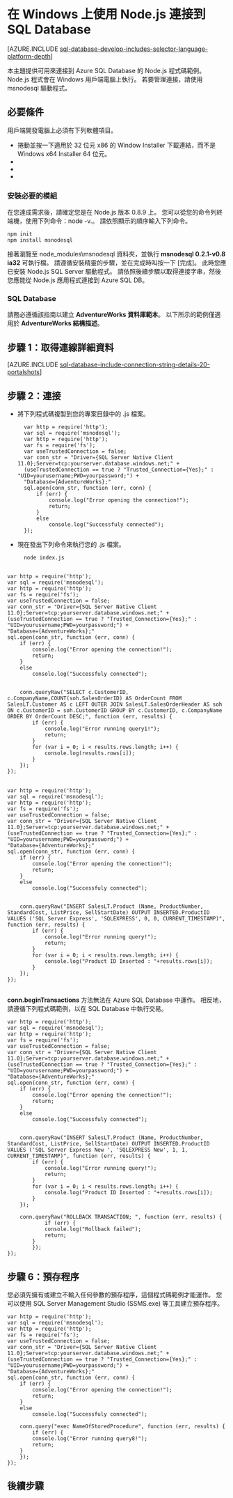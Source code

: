 <properties
    pageTitle="在 Windows 上使用 Node.js 連接到 SQL Database"
    description="提供可用來連接到 Azure SQL Database 的 Node.js 程式碼範例。這個範例會在 Windows 用戶端電腦上執行。"
    services="sql-database"
    documentationCenter=""
    authors="meet-bhagdev"
    manager="jeffreyg"
    editor=""/>


<tags
    ms.service="sql-database"
    ms.workload="data-management"
    ms.tgt_pltfrm="na"
    ms.devlang="nodejs"
    ms.topic="article"
    ms.date="12/08/2015"
    ms.author="meetb"/>



# 在 Windows 上使用 Node.js 連接到 SQL Database

[AZURE.INCLUDE [sql-database-develop-includes-selector-language-platform-depth](../../includes/sql-database-develop-includes-selector-language-platform-depth.md)]


本主題提供可用來連接到 Azure SQL Database 的 Node.js 程式碼範例。 Node.js 程式會在 Windows 用戶端電腦上執行。 若要管理連接，請使用 msnodesql 驅動程式。


## 必要條件

用戶端開發電腦上必須有下列軟體項目。


-  捲動並按一下適用於 32 位元 x86 的 Window Installer 下載連結，而不是 Windows x64 Installer 64 位元。
- 
- 
- 


### 安裝必要的模組

在您達成需求後，請確定您是在 Node.js 版本 0.8.9 上。 您可以從您的命令列終端機，使用下列命令：node -v.。
請依照顯示的順序輸入下列命令。

    npm init
    npm install msnodesql

接著瀏覽至 node_modules\msnodesql 資料夾，並執行 **msnodesql 0.2.1-v0.8 ia32** 可執行檔。 請遵循安裝精靈的步驟，並在完成時叫按一下 [完成]。 此時您應已安裝 Node.js SQL Server 驅動程式。 請依照後續步驟以取得連接字串，然後您應能從 Node.js 應用程式連接到 Azure SQL DB。


### SQL Database

請務必遵循該指南以建立 **AdventureWorks 資料庫範本**。 以下所示的範例僅適用於 **AdventureWorks 結構描述**。


## 步驟 1：取得連線詳細資料

[AZURE.INCLUDE [sql-database-include-connection-string-details-20-portalshots](../../includes/sql-database-include-connection-string-details-20-portalshots.md)]

## 步驟 2：連接

- 將下列程式碼複製到您的專案目錄中的 .js 檔案。

        var http = require('http');
        var sql = require('msnodesql');
        var http = require('http');
        var fs = require('fs');
        var useTrustedConnection = false;
        var conn_str = "Driver={SQL Server Native Client 11.0};Server=tcp:yourserver.database.windows.net;" +
        (useTrustedConnection == true ? "Trusted_Connection={Yes};" : "UID=yourusername;PWD=yourpassword;") +
        "Database={AdventureWorks};"
        sql.open(conn_str, function (err, conn) {
            if (err) {
                console.log("Error opening the connection!");
                return;
            }
            else
                console.log("Successfuly connected");
        });

- 現在發出下列命令來執行您的 .js 檔案。

        node index.js



## 

    var http = require('http');
    var sql = require('msnodesql');
    var http = require('http');
    var fs = require('fs');
    var useTrustedConnection = false;
    var conn_str = "Driver={SQL Server Native Client 11.0};Server=tcp:yourserver.database.windows.net;" +
    (useTrustedConnection == true ? "Trusted_Connection={Yes};" : "UID=yourusername;PWD=yourpassword;") +
    "Database={AdventureWorks};"
    sql.open(conn_str, function (err, conn) {
        if (err) {
            console.log("Error opening the connection!");
            return;
        }
        else
            console.log("Successfuly connected");
    
    
        conn.queryRaw("SELECT c.CustomerID, c.CompanyName,COUNT(soh.SalesOrderID) AS OrderCount FROM SalesLT.Customer AS c LEFT OUTER JOIN SalesLT.SalesOrderHeader AS soh ON c.CustomerID = soh.CustomerID GROUP BY c.CustomerID, c.CompanyName ORDER BY OrderCount DESC;", function (err, results) {
            if (err) {
                console.log("Error running query1!");
                return;
            }
            for (var i = 0; i < results.rows.length; i++) {
                console.log(results.rows[i]);
            }
        });
    });

## 

    var http = require('http');
    var sql = require('msnodesql');
    var http = require('http');
    var fs = require('fs');
    var useTrustedConnection = false;
    var conn_str = "Driver={SQL Server Native Client 11.0};Server=tcp:yourserver.database.windows.net;" +
    (useTrustedConnection == true ? "Trusted_Connection={Yes};" : "UID=yourusername;PWD=yourpassword;") +
    "Database={AdventureWorks};"
    sql.open(conn_str, function (err, conn) {
        if (err) {
            console.log("Error opening the connection!");
            return;
        }
        else
            console.log("Successfuly connected");
    
    
        conn.queryRaw("INSERT SalesLT.Product (Name, ProductNumber, StandardCost, ListPrice, SellStartDate) OUTPUT INSERTED.ProductID VALUES ('SQL Server Express', 'SQLEXPRESS', 0, 0, CURRENT_TIMESTAMP)", function (err, results) {
            if (err) {
                console.log("Error running query!");
                return;
            }
            for (var i = 0; i < results.rows.length; i++) {
                console.log("Product ID Inserted : "+results.rows[i]);
            }
        });
    });

## 

**conn.beginTransactions** 方法無法在 Azure SQL Database 中運作。 相反地，請遵循下列程式碼範例，以在 SQL Database 中執行交易。


    var http = require('http');
    var sql = require('msnodesql');
    var http = require('http');
    var fs = require('fs');
    var useTrustedConnection = false;
    var conn_str = "Driver={SQL Server Native Client 11.0};Server=tcp:yourserver.database.windows.net;" +
    (useTrustedConnection == true ? "Trusted_Connection={Yes};" : "UID=yourusername;PWD=yourpassword;") +
    "Database={AdventureWorks};"
    sql.open(conn_str, function (err, conn) {
        if (err) {
            console.log("Error opening the connection!");
            return;
        }
        else
            console.log("Successfuly connected");
    
    
        conn.queryRaw("INSERT SalesLT.Product (Name, ProductNumber, StandardCost, ListPrice, SellStartDate) OUTPUT INSERTED.ProductID VALUES ('SQL Server Express New ', 'SQLEXPRESS New', 1, 1, CURRENT_TIMESTAMP)", function (err, results) {
            if (err) {
                console.log("Error running query!");
                return;
            }
            for (var i = 0; i < results.rows.length; i++) {
                console.log("Product ID Inserted : "+results.rows[i]);
            }
        });
    
        conn.queryRaw("ROLLBACK TRANSACTION; ", function (err, results) {
                if (err) {
                console.log("Rollback failed");
                return;
            }
            });
    });

## 步驟 6：預存程序

您必須先擁有或建立不輸入任何參數的預存程序，這個程式碼範例才能運作。 您可以使用 SQL Server Management Studio (SSMS.exe) 等工具建立預存程序。


    var http = require('http');
    var sql = require('msnodesql');
    var http = require('http');
    var fs = require('fs');
    var useTrustedConnection = false;
    var conn_str = "Driver={SQL Server Native Client 11.0};Server=tcp:yourserver.database.windows.net;" +
    (useTrustedConnection == true ? "Trusted_Connection={Yes};" : "UID=yourusername;PWD=yourpassword;") +
    "Database={AdventureWorks};"
    sql.open(conn_str, function (err, conn) {
        if (err) {
            console.log("Error opening the connection!");
            return;
        }
        else
            console.log("Successfuly connected");
    
        conn.query("exec NameOfStoredProcedure", function (err, results) {
            if (err) {
            console.log("Error running query8!");
            return;
        }
        });
    });

## 後續步驟







